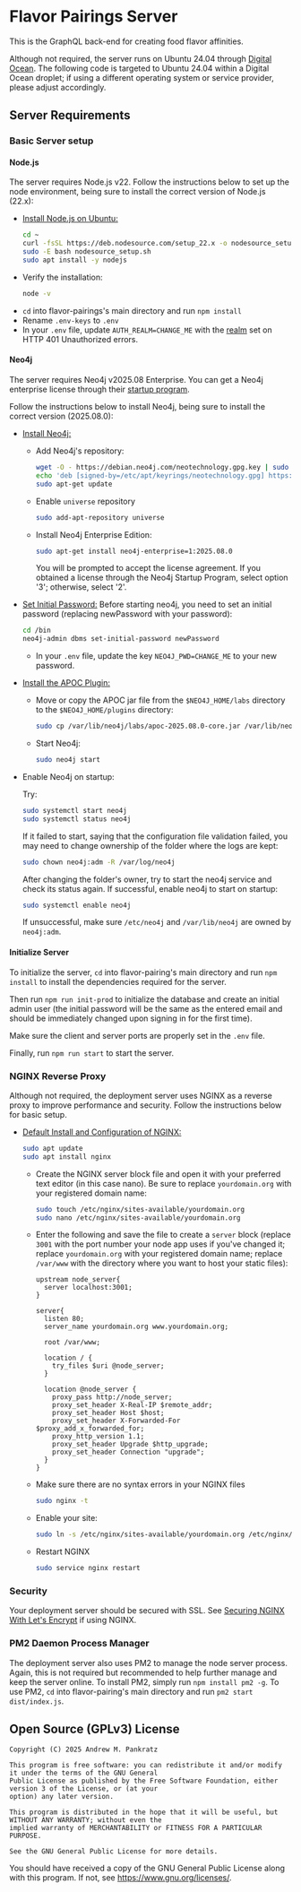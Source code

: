 # Flavor Pairings Server

This is the GraphQL back-end for creating food flavor affinities.

Although not required, the server runs on Ubuntu 24.04 through [Digital Ocean](https://www.digitalocean.com/ 'Digital Ocean'). The following code is targeted to Ubuntu 24.04 within a Digital Ocean droplet; if using a different operating system or service provider, please adjust accordingly.

## Server Requirements

### Basic Server setup

#### Node.js

The server requires Node.js v22. Follow the instructions below to set up the node environment, being sure to install the correct version of Node.js (22.x):

-   [Install Node.js on Ubuntu:](https://github.com/nodesource/distributions/blob/master/README.md#installation-instructions 'Node.js on Ubuntu')
    ```bash
    cd ~
    curl -fsSL https://deb.nodesource.com/setup_22.x -o nodesource_setup.sh
    sudo -E bash nodesource_setup.sh
    sudo apt install -y nodejs
    ```
-   Verify the installation:
    ```bash
    node -v
    ```
-   `cd` into flavor-pairings's main directory and run `npm install`
-   Rename `.env-keys` to `.env`
-   In your `.env` file, update `AUTH_REALM=CHANGE_ME` with the [realm](https://developer.mozilla.org/en-US/docs/Web/HTTP/Reference/Headers/WWW-Authenticate#realm) set on HTTP 401 Unauthorized errors.

#### Neo4j

The server requires Neo4j v2025.08 Enterprise. You can get a Neo4j enterprise license through their [startup program](https://neo4j.com/startup-program/ 'Neo4j Startup Program').

Follow the instructions below to install Neo4j, being sure to install the correct version (2025.08.0):

-   [Install Neo4j:](https://neo4j.com/docs/operations-manual/current/installation/linux/debian/ 'Neo4j')
    -   Add Neo4j's repository:
        ```bash
        wget -O - https://debian.neo4j.com/neotechnology.gpg.key | sudo gpg --dearmor -o /etc/apt/keyrings/neotechnology.gpg
        echo 'deb [signed-by=/etc/apt/keyrings/neotechnology.gpg] https://debian.neo4j.com stable latest' | sudo tee -a /etc/apt/sources.list.d/neo4j.list
        sudo apt-get update
        ```
    -   Enable `universe` repository
        ```bash
        sudo add-apt-repository universe
        ```
    -   Install Neo4j Enterprise Edition:
        ```bash
        sudo apt-get install neo4j-enterprise=1:2025.08.0
        ```
        You will be prompted to accept the license agreement. If you obtained a license through the Neo4j Startup Program, select option '3'; otherwise, select '2'.
-   [Set Initial Password:](https://neo4j.com/docs/operations-manual/2025.01/configuration/set-initial-password/ 'Neo4j Set Initial Password')
    Before starting neo4j, you need to set an initial password (replacing newPassword with your password):

    ```bash
    cd /bin
    neo4j-admin dbms set-initial-password newPassword
    ```

    -   In your `.env` file, update the key `NEO4J_PWD=CHANGE_ME` to your new password.

-   [Install the APOC Plugin:](https://neo4j.com/docs/apoc/current/installation/ 'Install the APOC plugin')
    -   Move or copy the APOC jar file from the `$NEO4J_HOME/labs` directory to the `$NEO4J_HOME/plugins` directory:
        ```bash
        sudo cp /var/lib/neo4j/labs/apoc-2025.08.0-core.jar /var/lib/neo4j/plugins
        ```
    -   Start Neo4j:
        ```bash
        sudo neo4j start
        ```
-   Enable Neo4j on startup:

    Try:

    ```bash
    sudo systemctl start neo4j
    sudo systemctl status neo4j
    ```

    If it failed to start, saying that the configuration file validation failed, you may need to change ownership of the folder where the logs are kept:

    ```bash
    sudo chown neo4j:adm -R /var/log/neo4j
    ```

    After changing the folder's owner, try to start the neo4j service and check its status again. If successful, enable neo4j to start on startup:

    ```bash
    sudo systemctl enable neo4j
    ```

    If unsuccessful, make sure `/etc/neo4j` and `/var/lib/neo4j` are owned by `neo4j:adm`.

#### Initialize Server

To initialize the server, `cd` into flavor-pairing's main directory and run `npm install` to install the dependencies required for the server.

Then run `npm run init-prod` to initialize the database and create an initial admin user (the initial password will be the same as the entered email and should be immediately changed upon signing in for the first time).

Make sure the client and server ports are properly set in the `.env` file.

Finally, run `npm run start` to start the server.

### NGINX Reverse Proxy

Although not required, the deployment server uses NGINX as a reverse proxy to improve performance and security. Follow the instructions below for basic setup.

-   [Default Install and Configuration of NGINX:](https://www.sitepoint.com/configuring-nginx-ssl-node-js/ 'NGINX with Node.js')

    ```bash
    sudo apt update
    sudo apt install nginx
    ```

    -   Create the NGINX server block file and open it with your preferred text editor (in this case nano). Be sure to replace `yourdomain.org` with your registered domain name:
        ```bash
        sudo touch /etc/nginx/sites-available/yourdomain.org
        sudo nano /etc/nginx/sites-available/yourdomain.org
        ```
    -   Enter the following and save the file to create a `server` block (replace `3001` with the port number your node app uses if you've changed it; replace `yourdomain.org` with your registered domain name; replace `/var/www` with the directory where you want to host your static files):

        ```text
        upstream node_server{
          server localhost:3001;
        }

        server{
          listen 80;
          server_name yourdomain.org www.yourdomain.org;

          root /var/www;

          location / {
            try_files $uri @node_server;
          }

          location @node_server {
            proxy_pass http://node_server;
            proxy_set_header X-Real-IP $remote_addr;
            proxy_set_header Host $host;
            proxy_set_header X-Forwarded-For $proxy_add_x_forwarded_for;
            proxy_http_version 1.1;
            proxy_set_header Upgrade $http_upgrade;
            proxy_set_header Connection "upgrade";
          }
        }
        ```

    -   Make sure there are no syntax errors in your NGINX files
        ```bash
        sudo nginx -t
        ```
    -   Enable your site:
        ```bash
        sudo ln -s /etc/nginx/sites-available/yourdomain.org /etc/nginx/sites-enabled/
        ```
    -   Restart NGINX
        ```bash
        sudo service nginx restart
        ```

### Security

Your deployment server should be secured with SSL. See [Securing NGINX With Let's Encrypt](https://www.digitalocean.com/community/tutorials/how-to-secure-nginx-with-let-s-encrypt-on-ubuntu-18-04 'NGINX Security') if using NGINX.

### PM2 Daemon Process Manager

The deployment server also uses PM2 to manage the node server process. Again, this is not required but recommended to help further manage and keep the server online. To install PM2, simply run `npm install pm2 -g`. To use PM2, `cd` into flavor-pairing's main directory and run `pm2 start dist/index.js`.

## Open Source (GPLv3) License

    Copyright (C) 2025 Andrew M. Pankratz

    This program is free software: you can redistribute it and/or modify it under the terms of the GNU General
    Public License as published by the Free Software Foundation, either version 3 of the License, or (at your
    option) any later version.

    This program is distributed in the hope that it will be useful, but WITHOUT ANY WARRANTY; without even the
    implied warranty of MERCHANTABILITY or FITNESS FOR A PARTICULAR PURPOSE.

    See the GNU General Public License for more details.

You should have received a copy of the GNU General Public License along with this program. If not, see <https://www.gnu.org/licenses/>.

